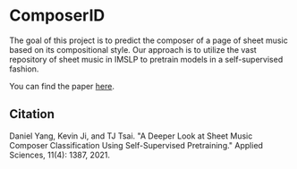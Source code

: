 # ComposerID

The goal of this project is to predict the composer of a page of sheet music based on its compositional style.  Our approach is to utilize the vast repository of sheet music in IMSLP to pretrain models in a self-supervised fashion.

You can find the paper [here](https://www.mdpi.com/2076-3417/11/4/1387).

## Citation

Daniel Yang, Kevin Ji, and TJ Tsai.  "A Deeper Look at Sheet Music Composer Classification Using Self-Supervised Pretraining."  Applied Sciences, 11(4): 1387, 2021.


